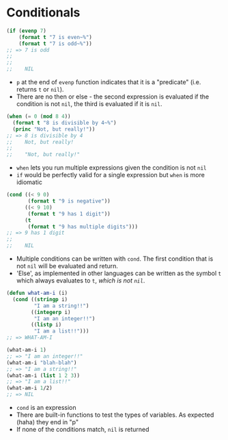# Conditionals

```commonlisp
(if (evenp 7)
    (format t "7 is even~%")
    (format t "7 is odd~%"))
;; => 7 is odd
;;
;;
;;    NIL
```

- `p` at the end of `evenp` function indicates that it is a "predicate" (i.e. returns `t` or `nil`).
- There are no then or else - the second expression is evaluated if the condition is not `nil`, the third is evaluated if it is `nil`.


```commonlisp
(when (= 0 (mod 8 4))
  (format t "8 is divisible by 4~%")
  (princ "Not, but really!"))
;; => 8 is divisible by 4
;;    Not, but really!
;;
;;    "Not, but really!"
```

- `when` lets you run multiple expressions given the condition is not `nil`
- `if` would be perfectly valid for a single expression but `when` is more idiomatic

```commonlisp
(cond ((< 9 0)
       (format t "9 is negative"))
      ((< 9 10)
       (format t "9 has 1 digit"))
      (t
       (format t "9 has multiple digits")))
;; => 9 has 1 digit
;;
;;    NIL
```

- Multiple conditions can be written with `cond`. The first condition that is not `nil` will be evaluated and return. 
- 'Else', as implemented in other languages can be written as the symbol `t` which always evaluates to `t`, _which is not `nil`_.

```commonlisp
(defun what-am-i (i)
  (cond ((stringp i)
         "I am a string!!")
        ((integerp i)
         "I am an integer!!")
        ((listp i)
         "I am a list!!")))
;; => WHAT-AM-I

(what-am-i 1)
;; => "I am an integer!!"
(what-am-i "blah-blah")
;; => "I am a string!!"
(what-am-i (list 1 2 3))
;; => "I am a list!!"
(what-am-i 1/2)
;; => NIL
```

- `cond` is an expression
- There are built-in functions to test the types of variables. As expected (haha) they end in "p"
- If none of the conditions match, `nil` is returned
